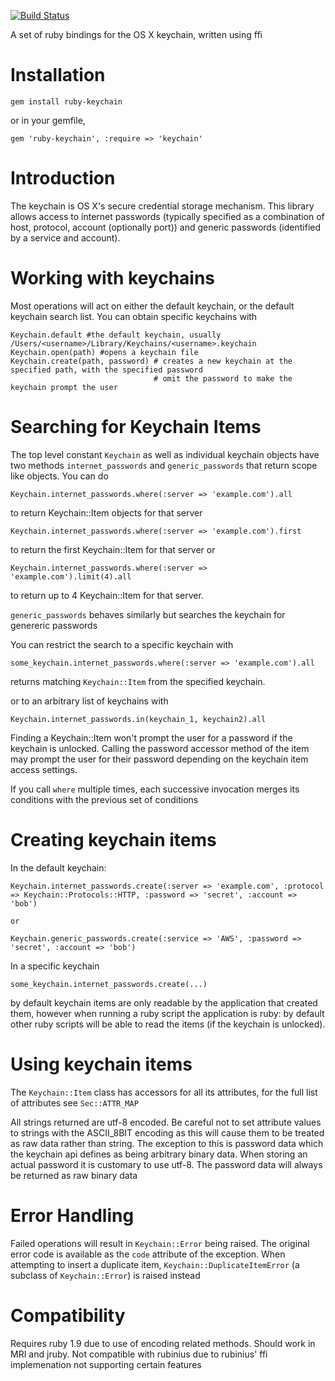 [![Build Status](https://travis-ci.org/fcheung/keychain.png)](https://travis-ci.org/fcheung/keychain)

A set of ruby bindings for the OS X keychain, written using ffi

Installation
============

    gem install ruby-keychain

or in your gemfile,

    gem 'ruby-keychain', :require => 'keychain'


Introduction
============

The keychain is OS X's secure credential storage mechanism. This library allows access to internet passwords (typically specified as a combination of host, protocol, account (optionally port)) and generic passwords (identified by a service and account).


Working with keychains
==================

Most operations will act on either the default keychain, or the default keychain search list. You can obtain specific keychains with

    Keychain.default #the default keychain, usually /Users/<username>/Library/Keychains/<username>.keychain
    Keychain.open(path) #opens a keychain file
    Keychain.create(path, password) # creates a new keychain at the specified path, with the specified password
                                    # omit the password to make the keychain prompt the user


Searching for Keychain Items
=============================

The top level constant `Keychain` as well as individual keychain objects have two methods `internet_passwords` and `generic_passwords` that return scope like objects. You can do

    Keychain.internet_passwords.where(:server => 'example.com').all

to return Keychain::Item objects for that server

    Keychain.internet_passwords.where(:server => 'example.com').first

to return the first Keychain::Item for that server or

    Keychain.internet_passwords.where(:server => 'example.com').limit(4).all

to return up to 4 Keychain::Item for that server.

`generic_passwords` behaves similarly but searches the keychain for genereric passwords

You can restrict the search to a specific keychain with

    some_keychain.internet_passwords.where(:server => 'example.com').all

returns matching `Keychain::Item` from the specified keychain.

or to an arbitrary list of keychains with

    Keychain.internet_passwords.in(keychain_1, keychain2).all


Finding a Keychain::Item won't prompt the user for a password if the keychain is unlocked. Calling the password accessor method of the item may prompt the user for their password depending on the keychain item access settings.

If you call `where` multiple times, each successive invocation merges its conditions with the previous set of conditions


Creating keychain items
=========================

In the default keychain:

    Keychain.internet_passwords.create(:server => 'example.com', :protocol => Keychain::Protocols::HTTP, :password => 'secret', :account => 'bob')

    or

    Keychain.generic_passwords.create(:service => 'AWS', :password => 'secret', :account => 'bob')

In a specific keychain

    some_keychain.internet_passwords.create(...)

by default keychain items are only readable by the application that created them, however when running a ruby script the application is ruby: by default other ruby scripts will be able to read the items (if the keychain is unlocked).

Using keychain items
=====================

The `Keychain::Item` class has accessors for all its attributes, for the full list of attributes see `Sec::ATTR_MAP`

All strings returned are utf-8 encoded. Be careful not to set attribute values to strings with the ASCII_8BIT encoding as this will cause them to be treated as raw data rather than string. The exception to this is password data which the keychain api defines as being arbitrary binary data. When storing an actual password it is customary to use utf-8. The password data will always be returned as raw binary data


Error Handling
==============

Failed operations will result in `Keychain::Error` being raised. The original error code is available as the `code` attribute of the exception. When attempting to insert a duplicate item, `Keychain::DuplicateItemError` (a subclass of `Keychain::Error`) is raised instead


Compatibility
=============
Requires ruby 1.9 due to use of encoding related methods. Should work in MRI and jruby. Not compatible with rubinius due to rubinius' ffi implemenation
not supporting certain features

